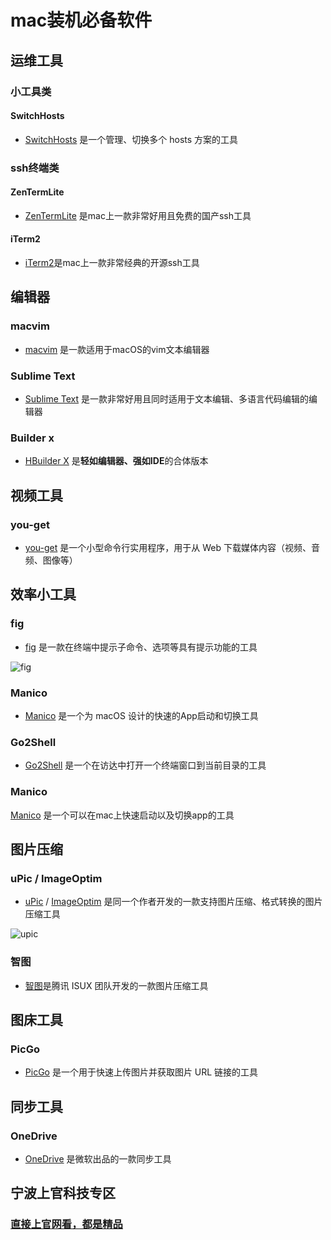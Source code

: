 # mac装机必备软件

## 运维工具

### 小工具类

#### SwitchHosts

- [SwitchHosts](https://github.com/oldj/SwitchHosts) 是一个管理、切换多个 hosts 方案的工具



### ssh终端类

#### ZenTermLite

- [ZenTermLite](https://apps.apple.com/cn/app/zen-term-lite-ssh%E5%AE%A2%E6%88%B7%E7%AB%AF/id1422475219) 是mac上一款非常好用且免费的国产ssh工具



#### iTerm2

- [iTerm2](https://github.com/gnachman/iTerm2)是mac上一款非常经典的开源ssh工具



## 编辑器

### macvim

- [macvim](https://github.com/macvim-dev/macvim) 是一款适用于macOS的vim文本编辑器



### Sublime Text

- [Sublime Text](https://www.sublimetext.com/) 是一款非常好用且同时适用于文本编辑、多语言代码编辑的编辑器



### Builder x

- [HBuilder X](https://www.dcloud.io/hbuilderx.html) 是**轻如编辑器、强如IDE**的合体版本





## 视频工具

### you-get

- [you-get](https://github.com/soimort/you-get) 是一个小型命令行实用程序，用于从 Web 下载媒体内容（视频、音频、图像等）





## 效率小工具

### fig

- [fig](https://fig.io/) 是一款在终端中提示子命令、选项等具有提示功能的工具

![fig](https://gitea.pptfz.cn/pptfz/picgo-images/raw/branch/master/img/fig.gif)





### Manico

- [Manico](https://manico.im/) 是一个为 macOS 设计的快速的App启动和切换工具



### Go2Shell

- [Go2Shell](https://zipzapmac.com/Go2Shell) 是一个在访达中打开一个终端窗口到当前目录的工具



### Manico

[Manico](https://manico.im/) 是一个可以在mac上快速启动以及切换app的工具



## 图片压缩

### uPic / ImageOptim

- [uPic](https://upic.iluoxiao.com/) / [ImageOptim](https://upic.iluoxiao.com/) 是同一个作者开发的一款支持图片压缩、格式转换的图片压缩工具

![upic](https://gitea.pptfz.cn/pptfz/picgo-images/raw/branch/master/img/upic.gif)



### 智图

- [智图](https://zhitu.isux.us/)是腾讯 ISUX 团队开发的一款图片压缩工具





## 图床工具

### PicGo

- [PicGo](https://github.com/Molunerfinn/PicGo) 是一个用于快速上传图片并获取图片 URL 链接的工具



## 同步工具

### OneDrive

- [OneDrive](https://onedrive.live.com/) 是微软出品的一款同步工具



## 宁波上官科技专区

### [直接上官网看，都是精品](https://www.better365.cn/)

